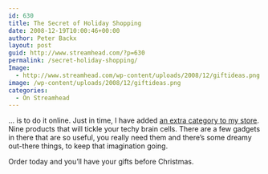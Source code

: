 ```yaml
---
id: 630
title: The Secret of Holiday Shopping
date: 2008-12-19T10:00:46+00:00
author: Peter Backx
layout: post
guid: http://www.streamhead.com/?p=630
permalink: /secret-holiday-shopping/
Image:
  - http://www.streamhead.com/wp-content/uploads/2008/12/giftideas.png
image: /wp-content/uploads/2008/12/giftideas.png
categories:
  - On Streamhead
---
```

&#8230; is to do it online. Just in time, I have added <a title="the Streamhead store" href="http://astore.amazon.co.uk/watje-21" target="_blank">an extra category to my store</a>. Nine products that will tickle your techy brain cells. There are a few gadgets in there that are so useful, you really need them and there&#8217;s some dreamy out-there things, to keep that imagination going.

Order today and you&#8217;ll have your gifts before Christmas.

<!-- AddThis Advanced Settings generic via filter on the_content -->

<!-- AddThis Share Buttons generic via filter on the_content -->